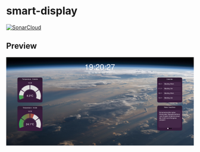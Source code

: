 # smart-display

[![SonarCloud](https://sonarcloud.io/images/project_badges/sonarcloud-white.svg)](https://sonarcloud.io/dashboard?id=robineco_smart-display)

## Preview
![Preview Image](https://github.com/robineco/smart-display/blob/master/images/webpage.png?raw=true)
